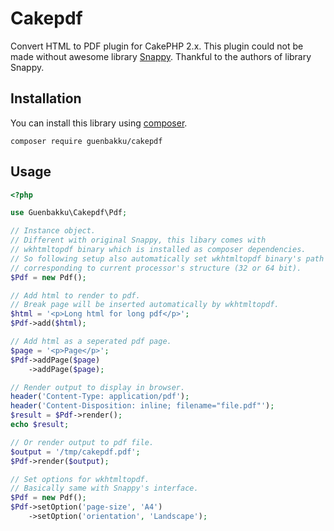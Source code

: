 # Cakepdf

Convert HTML to PDF plugin for CakePHP 2.x.
This plugin could not be made without awesome library [Snappy](https://github.com/KnpLabs/snappy).
Thankful to the authors of library Snappy.

## Installation

You can install this library using [composer](http://getcomposer.org).

```
composer require guenbakku/cakepdf
```

## Usage

```php
<?php

use Guenbakku\Cakepdf\Pdf;

// Instance object.
// Different with original Snappy, this libary comes with 
// wkhtmltopdf binary which is installed as composer dependencies. 
// So following setup also automatically set wkhtmltopdf binary's path 
// corresponding to current processor's structure (32 or 64 bit).
$Pdf = new Pdf();

// Add html to render to pdf.
// Break page will be inserted automatically by wkhtmltopdf.
$html = '<p>Long html for long pdf</p>';
$Pdf->add($html);

// Add html as a seperated pdf page.
$page = '<p>Page</p>';
$Pdf->addPage($page)
    ->addPage($page);

// Render output to display in browser.
header('Content-Type: application/pdf');
header('Content-Disposition: inline; filename="file.pdf"');
$result = $Pdf->render();
echo $result;

// Or render output to pdf file.
$output = '/tmp/cakepdf.pdf';
$Pdf->render($output);

// Set options for wkhtmltopdf.
// Basically same with Snappy's interface.
$Pdf = new Pdf();
$Pdf->setOption('page-size', 'A4')
    ->setOption('orientation', 'Landscape');
```

